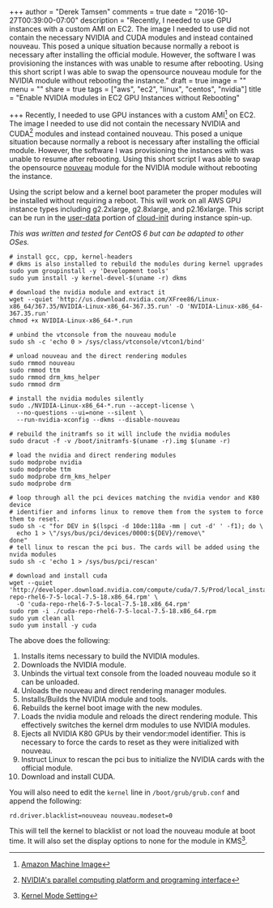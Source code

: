 +++
author = "Derek Tamsen"
comments = true
date = "2016-10-27T00:39:00-07:00"
description = "Recently, I needed to use GPU instances with a custom AMI on EC2. The image I needed to use did not contain the necessary NVIDIA and CUDA modules and instead contained nouveau. This posed a unique situation because normally a reboot is necessary after installing the official module. However, the software I was provisioning the instances with was unable to resume after rebooting. Using this short script I was able to swap the opensource nouveau module for the NVIDIA module without rebooting the instance."
draft = true
image = ""
menu = ""
share = true
tags = ["aws", "ec2", "linux", "centos", "nvidia"]
title = "Enable NVIDIA modules in EC2 GPU Instances without Rebooting"

+++
Recently, I needed to use GPU instances with a custom AMI[^ami] on EC2. The image I needed to use did not contain the necessary NVIDIA and CUDA[^cuda] modules and instead contained nouveau. This posed a unique situation because normally a reboot is necessary after installing the official module. However, the software I was provisioning the instances with was unable to resume after rebooting. Using this short script I was able to swap the opensource [nouveau](https://nouveau.freedesktop.org/wiki/) module for the NVIDIA module without rebooting the instance.

Using the script below and a kernel boot parameter the proper modules will be installed without requiring a reboot. This will work on all AWS GPU instance types including g2.2xlarge, g2.8xlarge, and p2.16xlarge. This script can be run in the [user-data](http://docs.aws.amazon.com/AWSEC2/latest/UserGuide/ec2-instance-metadata.html#instancedata-add-user-data) portion of [cloud-init](https://cloudinit.readthedocs.io/en/latest/) during instance spin-up.

_This was written and tested for CentOS 6 but can be adapted to other OSes._

```shell
# install gcc, cpp, kernel-headers
# dkms is also installed to rebuild the modules during kernel upgrades
sudo yum groupinstall -y 'Development tools'
sudo yum install -y kernel-devel-$(uname -r) dkms

# download the nvidia module and extract it
wget --quiet 'http://us.download.nvidia.com/XFree86/Linux-x86_64/367.35/NVIDIA-Linux-x86_64-367.35.run' -O 'NVIDIA-Linux-x86_64-367.35.run'
chmod +x NVIDIA-Linux-x86_64-*.run

# unbind the vtconsole from the nouveau module
sudo sh -c 'echo 0 > /sys/class/vtconsole/vtcon1/bind'

# unload nouveau and the direct rendering modules
sudo rmmod nouveau
sudo rmmod ttm
sudo rmmod drm_kms_helper
sudo rmmod drm

# install the nvidia modules silently
sudo ./NVIDIA-Linux-x86_64-*.run --accept-license \
  --no-questions --ui=none --silent \
  --run-nvidia-xconfig --dkms --disable-nouveau

# rebuild the initramfs so it will include the nvidia modules
sudo dracut -f -v /boot/initramfs-$(uname -r).img $(uname -r)

# load the nvidia and direct rendering modules
sudo modprobe nvidia
sudo modprobe ttm
sudo modprobe drm_kms_helper
sudo modprobe drm

# loop through all the pci devices matching the nvidia vendor and K80 device
# identifier and informs linux to remove them from the system to force them to reset.
sudo sh -c "for DEV in $(lspci -d 10de:118a -mm | cut -d' ' -f1); do \
  echo 1 > \"/sys/bus/pci/devices/0000:${DEV}/remove\"
done"
# tell linux to rescan the pci bus. The cards will be added using the nvida modules
sudo sh -c 'echo 1 > /sys/bus/pci/rescan'

# download and install cuda
wget --quiet 'http://developer.download.nvidia.com/compute/cuda/7.5/Prod/local_installers/cuda-repo-rhel6-7-5-local-7.5-18.x86_64.rpm' \
  -O 'cuda-repo-rhel6-7-5-local-7.5-18.x86_64.rpm'
sudo rpm -i ./cuda-repo-rhel6-7-5-local-7.5-18.x86_64.rpm
sudo yum clean all
sudo yum install -y cuda
```

The above does the following:

  1. Installs items necessary to build the NVIDIA modules.
  2. Downloads the NVIDIA module.
  3. Unbinds the virtual text console from the loaded nouveau module so it can be unloaded.
  4. Unloads the nouveau and direct rendering manager modules.
  5. Installs/Builds the NVIDIA module and tools.
  6. Rebuilds the kernel boot image with the new modules.
  7. Loads the nvidia module and reloads the direct rendering module. This effectively switches the kernel drm modules to use NVIDIA modules.
  8. Ejects all NVIDIA K80 GPUs by their vendor:model identifier. This is necessary to force the cards to reset as they were initialized with nouveau.
  9. Instruct Linux to rescan the pci bus to initialize the NVIDIA cards with the official module.
  10. Download and install CUDA.

You will also need to edit the `kernel` line in `/boot/grub/grub.conf` and append the following:

```shell
rd.driver.blacklist=nouveau nouveau.modeset=0
```

This will tell the kernel to blacklist or not load the nouveau module at boot time. It will also set the display options to none for the module in KMS[^kms].

[^ec2]: Amazon [Elastic Compute Cloud](https://aws.amazon.com/ec2/)
[^ami]: [Amazon Machine Image](http://docs.aws.amazon.com/AWSEC2/latest/UserGuide/AMIs.html)
[^cuda]: [NVIDIA's parallel computing platform and programing interface](http://www.nvidia.com/object/cuda_home_new.html)
[^kms]: [Kernel Mode Setting](https://en.wikipedia.org/wiki/Mode_setting)
